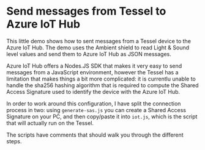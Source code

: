 # Send messages from Tessel to Azure IoT Hub

This little demo shows how to sent messages from a Tessel device to the Azure IoT Hub. The demo uses the Ambient shield to read Light & Sound level values and send them to Azure IoT Hub as JSON messages.

Azure IoT Hub offers a Nodes.JS SDK that makes it very easy to send messages from a JavaScript environment, however the Tessel has a limitation that makes things a bit more complicated: it is currentlu unable to handle the sha256 hashing algorithm that is required to compute the Shared Access Signature used to identify the device with the Azure IoT Hub.

In order to work around this configuration, I have split the connection process in two: using `generate-sas.js` you can create a Shared Access Signature on your PC, and then copy/paste it into `iot.js`, which is the script that will actually run on the Tessel.

The scripts have comments that should walk you through the different steps.
